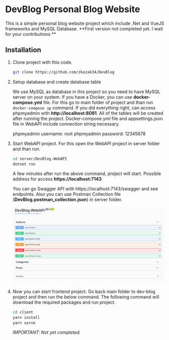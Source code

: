 # DevBlog Personal Blog Website

This is a simple personal blog website project which include .Net and VueJS frameworks and MySQL Database. **First version not completed yet. I wait for your contributions **

## Installation

1.  Clone project with this code.

    ```bash
    git clone https://github.com/zkozak34/DevBlog
    ```

2.  Setup database and create database table

    We use MySQL as database in this project so you need to have MySQL server on your system. If you have a Docker, you can use **docker-compose.yml** file. For this go to main folder of project and than run `docker-compose up` command. If you did everything right, can access phpmyadmin with **http://localhost:8081**. All of the tables will be created after running the project. Docker-compose.yml file and appsettings.json file in WebAPI include connection string necessary.

    phpmyadmin username: root
    phpmyadmin password: 12345678

3.  Start WebAPI project. For this open the WebAPI project in server folder and than run.

    ```bash
    cd server/DevBlog.WebAPI
    dotnet run
    ```

    A few minutes after run the above command, project will start. Possible address for access **https://localhost:7143**

    You can go Swagger API with https://localhost:7143/swagger and see endpoints. Also you can use Postman Collection file (**DevBlog.postman_collection.json**) in server folder.

    ![DevBlog Swagger UI](./images/screemshot-1.png)

4.  Now you can start frontend project. Go back main folder to dev-blog project and then run the below command. The following command will download the required packages and run project.
    ```bash
    cd client
    yarn install
    yarn serve
    ```
    *IMPORTANT: Not yet completed.*
